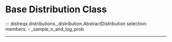 # Base Distribution Class

::: distreqx.distributions._distribution.AbstractDistribution
    selection:
        members:
            - _sample_n_and_log_prob

---
